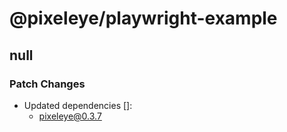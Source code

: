 # @pixeleye/playwright-example

## null

### Patch Changes

- Updated dependencies []:
  - pixeleye@0.3.7
